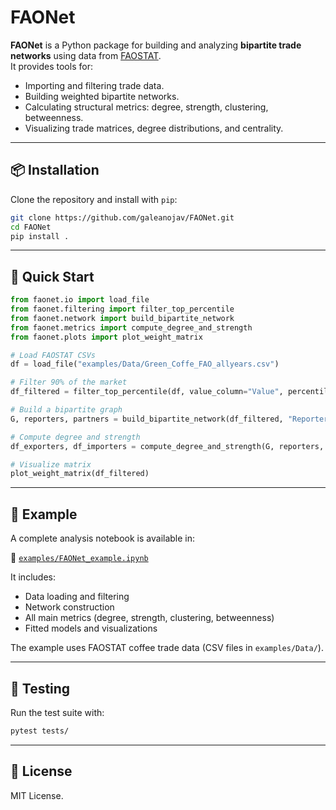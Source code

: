 # FAONet

**FAONet** is a Python package for building and analyzing **bipartite trade networks** using data from [FAOSTAT](https://www.fao.org/faostat/).  
It provides tools for:

- Importing and filtering trade data.
- Building weighted bipartite networks.
- Calculating structural metrics: degree, strength, clustering, betweenness.
- Visualizing trade matrices, degree distributions, and centrality.

---

## 📦 Installation

Clone the repository and install with `pip`:

```bash
git clone https://github.com/galeanojav/FAONet.git
cd FAONet
pip install .
```

---

## 🚀 Quick Start

```python
from faonet.io import load_file
from faonet.filtering import filter_top_percentile
from faonet.network import build_bipartite_network
from faonet.metrics import compute_degree_and_strength
from faonet.plots import plot_weight_matrix

# Load FAOSTAT CSVs
df = load_file("examples/Data/Green_Coffe_FAO_allyears.csv")

# Filter 90% of the market
df_filtered = filter_top_percentile(df, value_column="Value", percentile=0.9)

# Build a bipartite graph
G, reporters, partners = build_bipartite_network(df_filtered, "Reporter Countries", "Partner Countries", "Value")

# Compute degree and strength
df_exporters, df_importers = compute_degree_and_strength(G, reporters, partners)

# Visualize matrix
plot_weight_matrix(df_filtered)
```

---

## 📁 Example

A complete analysis notebook is available in:

📍 [`examples/FAONet_example.ipynb`](examples/FAONet_example.ipynb)

It includes:

- Data loading and filtering
- Network construction
- All main metrics (degree, strength, clustering, betweenness)
- Fitted models and visualizations

The example uses FAOSTAT coffee trade data (CSV files in `examples/Data/`).

---

## 🧪 Testing

Run the test suite with:

```bash
pytest tests/
```

---

## 📄 License

MIT License.

